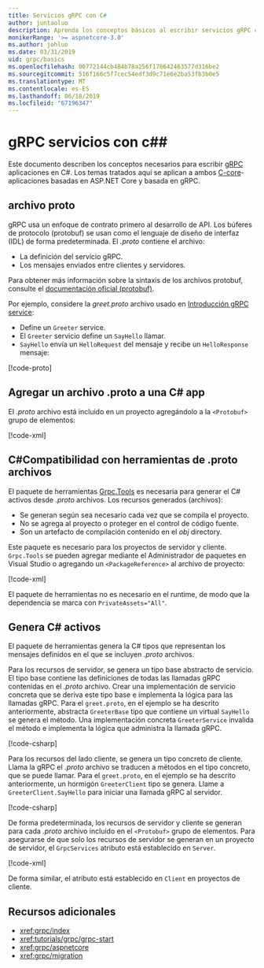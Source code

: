 ```yaml
---
title: Servicios gRPC con C#
author: juntaoluo
description: Aprenda los conceptos básicos al escribir servicios gRPC con C#.
monikerRange: '>= aspnetcore-3.0'
ms.author: johluo
ms.date: 03/31/2019
uid: grpc/basics
ms.openlocfilehash: 00772144cb484b78a256f178642463577d316be2
ms.sourcegitcommit: 516f166c5f7cec54edf3d9c71e6e2ba53fb3b0e5
ms.translationtype: MT
ms.contentlocale: es-ES
ms.lasthandoff: 06/18/2019
ms.locfileid: "67196347"
---
```

# <a name="grpc-services-with-c"></a>gRPC servicios con c#\#

Este documento describen los conceptos necesarios para escribir [gRPC](https://grpc.io/docs/guides/) aplicaciones en C#. Los temas tratados aquí se aplican a ambos [C-core](https://grpc.io/blog/grpc-stacks)-aplicaciones basadas en ASP.NET Core y basada en gRPC.

## <a name="proto-file"></a>archivo proto

gRPC usa un enfoque de contrato primero al desarrollo de API. Los búferes de protocolo (protobuf) se usan como el lenguaje de diseño de interfaz (IDL) de forma predeterminada. El *.proto* contiene el archivo:

* La definición del servicio gRPC.
* Los mensajes enviados entre clientes y servidores.

Para obtener más información sobre la sintaxis de los archivos protobuf, consulte el [documentación oficial (protobuf)](https://developers.google.com/protocol-buffers/docs/proto3).

Por ejemplo, considere la *greet.proto* archivo usado en [Introducción gRPC service](xref:tutorials/grpc/grpc-start):

* Define un `Greeter` service.
* El `Greeter` servicio define un `SayHello` llamar.
* `SayHello` envía un `HelloRequest` del mensaje y recibe un `HelloResponse` mensaje:

[!code-proto[](~/tutorials//grpc/grpc-start/sample/GrpcGreeter/Protos/greet.proto)]

## <a name="add-a-proto-file-to-a-c-app"></a>Agregar un archivo .proto a una C\# app

El *.proto* archivo está incluido en un proyecto agregándolo a la `<Protobuf>` grupo de elementos:

[!code-xml[](~/tutorials/grpc/grpc-start/sample/GrpcGreeter/GrpcGreeter.csproj?highlight=2&range=7-9)]

## <a name="c-tooling-support-for-proto-files"></a>C#Compatibilidad con herramientas de .proto archivos

El paquete de herramientas [Grpc.Tools](https://www.nuget.org/packages/Grpc.Tools/) es necesaria para generar el C# activos desde *.proto* archivos. Los recursos generados (archivos):

* Se generan según sea necesario cada vez que se compila el proyecto.
* No se agrega al proyecto o proteger en el control de código fuente.
* Son un artefacto de compilación contenido en el *obj* directory.

Este paquete es necesario para los proyectos de servidor y cliente. `Grpc.Tools` se pueden agregar mediante el Administrador de paquetes en Visual Studio o agregando un `<PackageReference>` al archivo de proyecto:

[!code-xml[](~/tutorials/grpc/grpc-start/sample/GrpcGreeter/GrpcGreeter.csproj?highlight=1&range=15)]

El paquete de herramientas no es necesario en el runtime, de modo que la dependencia se marca con `PrivateAssets="All"`.

## <a name="generated-c-assets"></a>Genera C# activos

El paquete de herramientas genera la C# tipos que representan los mensajes definidos en el que se incluyen *.proto* archivos.

Para los recursos de servidor, se genera un tipo base abstracto de servicio. El tipo base contiene las definiciones de todas las llamadas gRPC contenidas en el *.proto* archivo. Crear una implementación de servicio concreta que se deriva este tipo base e implementa la lógica para las llamadas gRPC. Para el `greet.proto`, en el ejemplo se ha descrito anteriormente, abstracta `GreeterBase` tipo que contiene un virtual `SayHello` se genera el método. Una implementación concreta `GreeterService` invalida el método e implementa la lógica que administra la llamada gRPC.

[!code-csharp[](~/tutorials//grpc/grpc-start/sample/GrpcGreeter/Services/GreeterService.cs?name=snippet)]

Para los recursos del lado cliente, se genera un tipo concreto de cliente. Llama la gRPC el *.proto* archivo se traducen a métodos en el tipo concreto, que se puede llamar. Para el `greet.proto`, en el ejemplo se ha descrito anteriormente, un hormigón `GreeterClient` tipo se genera. Llame a `GreeterClient.SayHello` para iniciar una llamada gRPC al servidor.

[!code-csharp[](~/tutorials//grpc/grpc-start/sample/GrpcGreeterClient/Program.cs?highlight=5-8&name=snippet)]

De forma predeterminada, los recursos de servidor y cliente se generan para cada *.proto* archivo incluido en el `<Protobuf>` grupo de elementos. Para asegurarse de que solo los recursos de servidor se generan en un proyecto de servidor, el `GrpcServices` atributo está establecido en `Server`.

[!code-xml[](~/tutorials//grpc/grpc-start/sample/GrpcGreeter/GrpcGreeter.csproj?highlight=2&range=7-9)]

De forma similar, el atributo está establecido en `Client` en proyectos de cliente.

## <a name="additional-resources"></a>Recursos adicionales

* <xref:grpc/index>
* <xref:tutorials/grpc/grpc-start>
* <xref:grpc/aspnetcore>
* <xref:grpc/migration>
